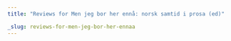 ```yaml
---
title: "Reviews for Men jeg bor her ennå: norsk samtid i prosa (ed)"

_slug: reviews-for-men-jeg-bor-her-ennaa
---
```


